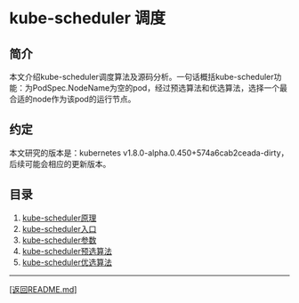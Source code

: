 kube-scheduler 调度
======================================================================
## 简介
本文介绍kube-scheduler调度算法及源码分析。一句话概括kube-scheduler功能：为PodSpec.NodeName为空的pod，经过预选算法和优选算法，选择一个最合适的node作为该pod的运行节点。

## 约定
本文研究的版本是：kubernetes v1.8.0-alpha.0.450+574a6cab2ceada-dirty，后续可能会相应的更新版本。

## 目录
1. [kube-scheduler原理](./kube-scheduler-introduce.md)
2. [kube-scheduler入口]()
3. [kube-scheduler参数]()
4. [kube-scheduler预选算法]()
5. [kube-scheduler优选算法]()


_______________________________________________________________________
[[返回README.md]](../README.md) 
